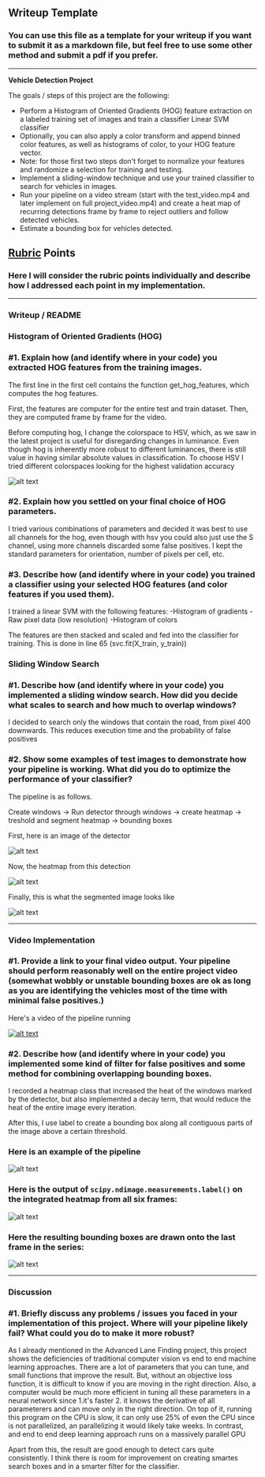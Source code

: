 ## Writeup Template
### You can use this file as a template for your writeup if you want to submit it as a markdown file, but feel free to use some other method and submit a pdf if you prefer.

---

**Vehicle Detection Project**

The goals / steps of this project are the following:

* Perform a Histogram of Oriented Gradients (HOG) feature extraction on a labeled training set of images and train a classifier Linear SVM classifier
* Optionally, you can also apply a color transform and append binned color features, as well as histograms of color, to your HOG feature vector. 
* Note: for those first two steps don't forget to normalize your features and randomize a selection for training and testing.
* Implement a sliding-window technique and use your trained classifier to search for vehicles in images.
* Run your pipeline on a video stream (start with the test_video.mp4 and later implement on full project_video.mp4) and create a heat map of recurring detections frame by frame to reject outliers and follow detected vehicles.
* Estimate a bounding box for vehicles detected.

[//]: # (Image References)
[image1]: ./examples/car_not_car.png
[image2]: ./examples/HOG_example.jpg
[image3]: ./examples/sliding_windows.jpg
[image4]: ./examples/sliding_window.jpg
[image5]: ./media/detections.png
[image6]: ./media/heatmap.png
[image7]: ./media/filtered.png
[image8]: ./media/video.png


[video1]: ./project_video.mp4

## [Rubric](https://review.udacity.com/#!/rubrics/513/view) Points
### Here I will consider the rubric points individually and describe how I addressed each point in my implementation.  

---
### Writeup / README

### Histogram of Oriented Gradients (HOG)

### #1. Explain how (and identify where in your code) you extracted HOG features from the training images.

The first line in the first cell contains the function get_hog_features, which computes the hog features.

First, the features are computer for the entire test and train dataset. Then, they are computed frame by frame for the video.

Before computing hog, I change the colorspace to HSV, which, as we saw in the latest project is useful for disregarding changes in luminance.
Even though hog is inherently more robust to different luminances, there is still value in having similar absolute values in classification.
To choose HSV I tried different colorspaces looking for the highest validation accuracy

![alt text][image2]

### #2. Explain how you settled on your final choice of HOG parameters.

I tried various combinations of parameters and decided it was best to use all channels for the hog, even though with hsv you could also just use the S channel, using more channels discarded some false positives.
I kept the standard parameters for orientation, number of pixels per cell, etc.

### #3. Describe how (and identify where in your code) you trained a classifier using your selected HOG features (and color features if you used them).

I trained a linear SVM with the following features:
-Histogram of gradients
-Raw pixel data (low resolution)
-Histogram of colors

The features are then stacked and scaled and fed into the classifier for training. This is done in line 65 (svc.fit(X_train, y_train))

### Sliding Window Search

### #1. Describe how (and identify where in your code) you implemented a sliding window search.  How did you decide what scales to search and how much to overlap windows?

I decided to search only the windows that contain the road, from pixel 400 downwards. This reduces execution time and the probability of false positives

### #2. Show some examples of test images to demonstrate how your pipeline is working.  What did you do to optimize the performance of your classifier?

The pipeline is as follows.

Create windows -> Run detector through windows -> create heatmap -> treshold and segment heatmap -> bounding boxes

First, here is an image of the detector

![alt text][image5]

Now, the heatmap from this detection

![alt text][image6]

Finally, this is what the segmented image looks like

![alt text][image7]

---

###  Video Implementation

### #1. Provide a link to your final video output.  Your pipeline should perform reasonably well on the entire project video (somewhat wobbly or unstable bounding boxes are ok as long as you are identifying the vehicles most of the time with minimal false positives.)

Here's a video of the pipeline running

[![alt text][image8]](https://youtu.be/BoBsp6tZ4Pg)

### #2. Describe how (and identify where in your code) you implemented some kind of filter for false positives and some method for combining overlapping bounding boxes.

I recorded a heatmap class that increased the heat of the windows marked by the detector, but also implemented a decay term, that would reduce the heat of 
the entire image every iteration.

After this, I use label to create a bounding box along all contiguous parts of the image above a certain threshold.

###  Here is an example of the pipeline

![alt text][image5]

###  Here is the output of `scipy.ndimage.measurements.label()` on the integrated heatmap from all six frames:
![alt text][image6]

###  Here the resulting bounding boxes are drawn onto the last frame in the series:
![alt text][image7]



---

### Discussion

### #1. Briefly discuss any problems / issues you faced in your implementation of this project.  Where will your pipeline likely fail?  What could you do to make it more robust?

As I already mentioned in the Advanced Lane Finding project, this project shows the deficiencies of traditional computer vision vs end to end machine learning approaches.
There are a lot of parameters that you can tune, and small functions that improve the result. But, without an objective loss function, it is difficult to know if you are moving in the right direction.
Also, a computer would be much more efficient in tuning all these parameters in a neural network since 1.it's faster 2. it knows the derivative of all parameterers
and can move only in the right direction.
On top of it, running this program on the CPU is slow, it can only use 25% of even the CPU since is not parallelized, an parallelizing it would likely take weeks.
In contrast, and end to end deep learning approach runs on a massively parallel GPU

Apart from this, the result are good enough to detect cars quite consistently. I think there is room for improvement on creating smartes search boxes and in a smarter filter for the classifier.

